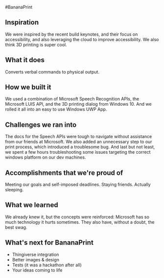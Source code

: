 #BananaPrint

## Inspiration
We were inspired by the recent build keynotes, and their focus on accessibility, and also leveraging the cloud to improve accessibility. We also think 3D printing is super cool.

## What it does
Converts verbal commands to physical output. 

## How we built it
We used a combination of Microsoft Speech Recognition APIs, the Microsoft LUIS API, and the 3D printing dialog from Windows 10. And we rolled it all into an easy to use Windows UWP App.

## Challenges we ran into
The docs for the Speech APIs were tough to navigate without assistance from our friends at Microsoft. We also added an unnecessary step to our print process, which introduced a troublesome bug. And last but not least, we spent a few hours troubleshooting some issues targeting the correct windows platform on our dev machines.

## Accomplishments that we're proud of
Meeting our goals and self-imposed deadlines. Staying friends. Actually sleeping.

## What we learned
We already knew it, but the concepts were reinforced: Microsoft has so much technology it hurts sometimes. They also have, without a doubt, the best swag.

## What's next for BananaPrint
* Thingiverse integration
* Better images & design
* Tests (it was a hackathon after all)
* Your ideas coming to life


